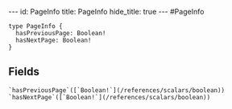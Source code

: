 --- id:
PageInfo
title:
PageInfo
hide_title: true --- #PageInfo

```
type PageInfo {
  hasPreviousPage: Boolean!
  hasNextPage: Boolean!
}
```
  ## Fields
    `hasPreviousPage`([`Boolean!`](/references/scalars/boolean))
    `hasNextPage`([`Boolean!`](/references/scalars/boolean))
